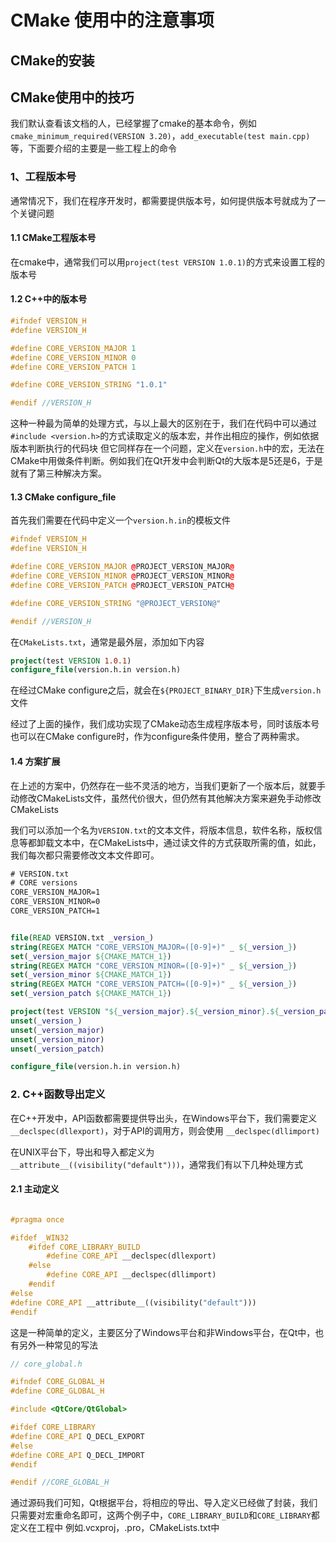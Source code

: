 # CMake 使用中的注意事项

## CMake的安装

## CMake使用中的技巧

我们默认查看该文档的人，已经掌握了cmake的基本命令，例如`cmake_minimum_required(VERSION 3.20)`，`add_executable(test main.cpp)`等，下面要介绍的主要是一些工程上的命令

### 1、工程版本号

通常情况下，我们在程序开发时，都需要提供版本号，如何提供版本号就成为了一个关键问题

#### 1.1 CMake工程版本号

在cmake中，通常我们可以用`project(test VERSION 1.0.1)`的方式来设置工程的版本号

#### 1.2 C++中的版本号

```c++
#ifndef VERSION_H
#define VERSION_H

#define CORE_VERSION_MAJOR 1
#define CORE_VERSION_MINOR 0
#define CORE_VERSION_PATCH 1

#define CORE_VERSION_STRING "1.0.1"

#endif //VERSION_H
```

这种一种最为简单的处理方式，与以上最大的区别在于，我们在代码中可以通过`#include <version.h>`的方式读取定义的版本宏，并作出相应的操作，例如依据版本判断执行的代码块
但它同样存在一个问题，定义在`version.h`中的宏，无法在CMake中用做条件判断。例如我们在Qt开发中会判断Qt的大版本是5还是6，于是就有了第三种解决方案。

#### 1.3 CMake configure_file

首先我们需要在代码中定义一个`version.h.in`的模板文件
```C++
#ifndef VERSION_H
#define VERSION_H

#define CORE_VERSION_MAJOR @PROJECT_VERSION_MAJOR@
#define CORE_VERSION_MINOR @PROJECT_VERSION_MINOR@
#define CORE_VERSION_PATCH @PROJECT_VERSION_PATCH@

#define CORE_VERSION_STRING "@PROJECT_VERSION@"

#endif //VERSION_H
```

在`CMakeLists.txt`，通常是最外层，添加如下内容
```CMake
project(test VERSION 1.0.1)
configure_file(version.h.in version.h)
```

在经过CMake configure之后，就会在`${PROJECT_BINARY_DIR}`下生成`version.h`文件

经过了上面的操作，我们成功实现了CMake动态生成程序版本号，同时该版本号也可以在CMake configure时，作为configure条件使用，整合了两种需求。

#### 1.4 方案扩展

在上述的方案中，仍然存在一些不灵活的地方，当我们更新了一个版本后，就要手动修改CMakeLists文件，虽然代价很大，但仍然有其他解决方案来避免手动修改CMakeLists

我们可以添加一个名为`VERSION.txt`的文本文件，将版本信息，软件名称，版权信息等都卸载文本中，在CMakeLists中，通过读文件的方式获取所需的值，如此，我们每次都只需要修改文本文件即可。


```txt
# VERSION.txt
# CORE versions
CORE_VERSION_MAJOR=1
CORE_VERSION_MINOR=0
CORE_VERSION_PATCH=1
```

```CMake

file(READ VERSION.txt _version_)
string(REGEX MATCH "CORE_VERSION_MAJOR=([0-9]+)" _ ${_version_})
set(_version_major ${CMAKE_MATCH_1})
string(REGEX MATCH "CORE_VERSION_MINOR=([0-9]+)" _ ${_version_})
set(_version_minor ${CMAKE_MATCH_1})
string(REGEX MATCH "CORE_VERSION_PATCH=([0-9]+)" _ ${_version_})
set(_version_patch ${CMAKE_MATCH_1})

project(test VERSION "${_version_major}.${_version_minor}.${_version_patch}")
unset(_version_)
unset(_version_major)
unset(_version_minor)
unset(_version_patch)

configure_file(version.h.in version.h)

```

### 2. C++函数导出定义

在C++开发中，API函数都需要提供导出头，在Windows平台下，我们需要定义 `__declspec(dllexport)`，对于API的调用方，则会使用 `__declspec(dllimport)`

在UNIX平台下，导出和导入都定义为`__attribute__((visibility("default")))`，通常我们有以下几种处理方式

#### 2.1 主动定义
```C++

#pragma once

#ifdef _WIN32
    #ifdef CORE_LIBRARY_BUILD
        #define CORE_API __declspec(dllexport)
    #else
        #define CORE_API __declspec(dllimport)
    #endif
#else
#define CORE_API __attribute__((visibility("default")))
#endif

```

这是一种简单的定义，主要区分了Windows平台和非Windows平台，在Qt中，也有另外一种常见的写法
```C++
// core_global.h

#ifndef CORE_GLOBAL_H
#define CORE_GLOBAL_H

#include <QtCore/QtGlobal>

#ifdef CORE_LIBRARY
#define CORE_API Q_DECL_EXPORT
#else
#define CORE_API Q_DECL_IMPORT
#endif

#endif //CORE_GLOBAL_H
```

通过源码我们可知，Qt根据平台，将相应的导出、导入定义已经做了封装，我们只需要对宏重命名即可，这两个例子中，`CORE_LIBRARY_BUILD`和`CORE_LIBRARY`都定义在工程中
例如.vcxproj，.pro，CMakeLists.txt中
